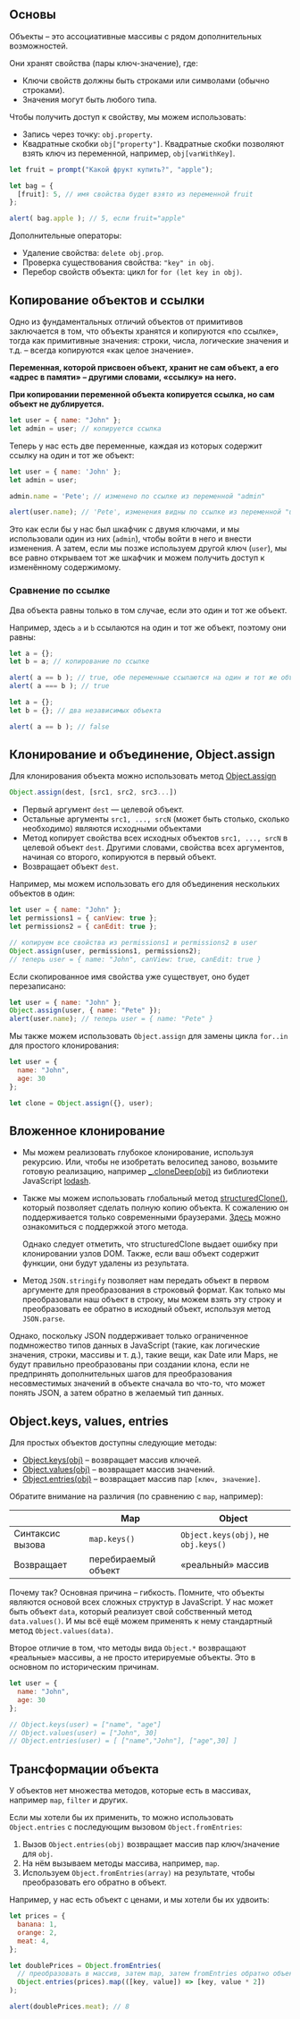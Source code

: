 ## Основы

Объекты – это ассоциативные массивы с рядом дополнительных возможностей.

Они хранят свойства (пары ключ-значение), где:

<ul>
<li>Ключи свойств должны быть строками или символами (обычно строками).</li>
<li>Значения могут быть любого типа.</li>
</ul>

Чтобы получить доступ к свойству, мы можем использовать:

<ul>
<li>Запись через точку: <code>obj.property</code>.</li>
<li>Квадратные скобки <code>obj["property"]</code>. Квадратные скобки позволяют взять ключ из переменной, например, <code>obj[varWithKey]</code>.</li>
</ul>

```js
let fruit = prompt("Какой фрукт купить?", "apple");

let bag = {
  [fruit]: 5, // имя свойства будет взято из переменной fruit
};

alert( bag.apple ); // 5, если fruit="apple"
```

Дополнительные операторы:

<ul>
<li>Удаление свойства: <code>delete obj.prop</code>.</li>
<li>Проверка существования свойства: <code>"key" in obj</code>.</li>
<li>Перебор свойств объекта: цикл for <code>for (let key in obj)</code>.</li>
</ul>

## Копирование объектов и ссылки

Одно из фундаментальных отличий объектов от примитивов заключается в том, что объекты хранятся и копируются «по ссылке», тогда как примитивные значения: строки, числа, логические значения и т.д. – всегда копируются «как целое значение».

**Переменная, которой присвоен объект, хранит не сам объект, а его «адрес в памяти» – другими словами, «ссылку» на него.**

**При копировании переменной объекта копируется ссылка, но сам объект не дублируется.**

```js
let user = { name: "John" };
let admin = user; // копируется ссылка
```

Теперь у нас есть две переменные, каждая из которых содержит ссылку на один и тот же объект:

```js
let user = { name: 'John' };
let admin = user;

admin.name = 'Pete'; // изменено по ссылке из переменной "admin"

alert(user.name); // 'Pete', изменения видны по ссылке из переменной "user"
```

<p>Это как если бы у нас был шкафчик с двумя ключами, и мы использовали один из них (<code>admin</code>), чтобы войти в него и внести изменения. А затем, если мы позже используем другой ключ (<code>user</code>), мы все равно открываем тот же шкафчик и можем получить доступ к изменённому содержимому.</p>

### Сравнение по ссылке

Два объекта равны только в том случае, если это один и тот же объект.

<p>Например, здесь <code>a</code> и <code>b</code> ссылаются на один и тот же объект, поэтому они равны:</p>

```js
let a = {};
let b = a; // копирование по ссылке

alert( a == b ); // true, обе переменные ссылаются на один и тот же объект
alert( a === b ); // true
```

```js
let a = {};
let b = {}; // два независимых объекта

alert( a == b ); // false
```

## Клонирование и объединение, Object.assign

Для клонирования объекта можно использовать метод <a href="https://developer.mozilla.org/ru/docs/Web/JavaScript/Reference/Global_Objects/Object/assign">Object.assign</a>

```js
Object.assign(dest, [src1, src2, src3...])
```

<ul>
<li>Первый аргумент <code>dest</code> — целевой объект.</li>
<li>Остальные аргументы <code>src1, ..., srcN</code> (может быть столько, сколько необходимо) являются исходными объектами</li>
<li>Метод копирует свойства всех исходных объектов <code>src1, ..., srcN</code> в целевой объект <code>dest</code>.  Другими словами, свойства всех аргументов, начиная со второго, копируются в первый объект.</li>
<li>Возвращает объект <code>dest</code>.</li>
</ul>

Например, мы можем использовать его для объединения нескольких объектов в один:

```js
let user = { name: "John" };
let permissions1 = { canView: true };
let permissions2 = { canEdit: true };

// копируем все свойства из permissions1 и permissions2 в user
Object.assign(user, permissions1, permissions2);
// теперь user = { name: "John", canView: true, canEdit: true }
```

Если скопированное имя свойства уже существует, оно будет перезаписано:

```js
let user = { name: "John" };
Object.assign(user, { name: "Pete" });
alert(user.name); // теперь user = { name: "Pete" }
```

<p>Мы также можем использовать <code>Object.assign</code> для замены цикла <code>for..in</code> для простого клонирования:</p>

```js
let user = {
  name: "John",
  age: 30
};

let clone = Object.assign({}, user);
```

## Вложенное клонирование

- <p>Мы можем реализовать глубокое клонирование, используя рекурсию. Или, чтобы не изобретать велосипед заново, возьмите готовую реализацию, например <a href="https://lodash.com/docs#cloneDeep">_.cloneDeep(obj)</a> из библиотеки JavaScript <a href="https://lodash.com">lodash</a>.</p>

- <p>Также мы можем использовать глобальный метод <a href="https://developer.mozilla.org/en-US/docs/Web/API/structuredClone">structuredClone()</a>, который позволяет сделать полную копию объекта. К сожалению он поддерживается только современными браузерами. <a href="https://caniuse.com/?search=structuredClone">Здесь</a> можно ознакомиться с поддержкой этого метода.</p>Однако следует отметить, что structuredClone выдает ошибку при клонировании узлов DOM. Также, если ваш объект содержит функции, они будут удалены из результата.

- Метод <code>JSON.stringify</code> позволяет нам передать объект в первом аргументе для преобразования в строковый формат. Как только мы преобразовали наш объект в строку, мы можем взять эту строку и преобразовать ее обратно в исходный объект, используя метод <code>JSON.parse</code>.

Однако, поскольку JSON поддерживает только ограниченное подмножество типов данных в JavaScript (такие, как логические значения, строки, массивы и т. д.), такие вещи, как Date или Maps, не будут правильно преобразованы при создании клона, если не предпринять дополнительных шагов для преобразования несовместимых значений в объекте сначала во что-то, что может понять JSON, а затем обратно в желаемый тип данных.



## Object.keys, values, entries

Для простых объектов доступны следующие методы:

<ul>
<li><a href="https://developer.mozilla.org/ru/docs/Web/JavaScript/Reference/Global_Objects/Object/keys">Object.keys(obj)</a> – возвращает массив ключей.</li>
<li><a href="https://developer.mozilla.org/ru/docs/Web/JavaScript/Reference/Global_Objects/Object/values">Object.values(obj)</a> – возвращает массив значений.</li>
<li><a href="https://developer.mozilla.org/ru/docs/Web/JavaScript/Reference/Global_Objects/Object/entries">Object.entries(obj)</a> – возвращает массив пар <code>[ключ, значение]</code>.</li>
</ul>

<p>Обратите внимание на различия (по сравнению с <code>map</code>, например):</p>

<table>
<thead>
<tr>
<th></th>
<th>Map</th>
<th>Object</th>
</tr>
</thead>
<tbody>
<tr>
<td>Синтаксис вызова</td>
<td><code>map.keys()</code></td>
<td><code>Object.keys(obj)</code>, не <code>obj.keys()</code></td>
</tr>
<tr>
<td>Возвращает</td>
<td>перебираемый объект</td>
<td>«реальный» массив</td>
</tr>
</tbody>
</table>

<p>Почему так? Основная причина – гибкость. Помните, что объекты являются основой всех сложных структур в JavaScript. У нас может быть объект <code>data</code>, который реализует свой собственный метод <code>data.values()</code>. И мы всё ещё можем применять к нему стандартный метод <code>Object.values(data)</code>.</p>

<p>Второе отличие в том, что методы вида <code>Object.*</code> возвращают «реальные» массивы, а не просто итерируемые объекты. Это в основном по историческим причинам.</p>

```js
let user = {
  name: "John",
  age: 30
};

// Object.keys(user) = ["name", "age"]
// Object.values(user) = ["John", 30]
// Object.entries(user) = [ ["name","John"], ["age",30] ]
```

## Трансформации объекта

<p>У объектов нет множества методов, которые есть в массивах, например <code>map</code>, <code>filter</code> и других.</p>

<p>Если мы хотели бы их применить, то можно использовать <code>Object.entries</code> с последующим вызовом <code>Object.fromEntries</code>:<div></div></p>

<ol>
<li>Вызов <code>Object.entries(obj)</code> возвращает массив пар ключ/значение для <code>obj</code>.</li>
<li>На нём вызываем методы массива, например, <code>map</code>.</li>
<li>Используем <code>Object.fromEntries(array)</code> на результате, чтобы преобразовать его обратно в объект.</li>
</ol>

Например, у нас есть объект с ценами, и мы хотели бы их удвоить:

```js
let prices = {
  banana: 1,
  orange: 2,
  meat: 4,
};

let doublePrices = Object.fromEntries(
  // преобразовать в массив, затем map, затем fromEntries обратно объект
  Object.entries(prices).map(([key, value]) => [key, value * 2])
);

alert(doublePrices.meat); // 8
```
